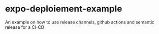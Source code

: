 # expo-deploiement-example
An example on how to use release channels, github actions and semantic release for a CI-CD
